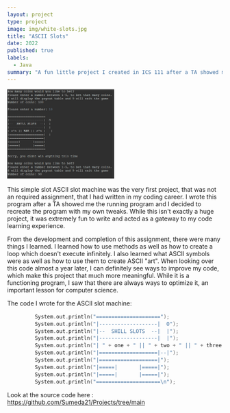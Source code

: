 ```yaml
---
layout: project
type: project
image: img/white-slots.jpg
title: "ASCII Slots"
date: 2022
published: true
labels:
  - Java
summary: "A fun little project I created in ICS 111 after a TA showed me the running program."
---
```


  <img width="250px" src="../img/Screenshot 2023-08-31 152833.png" alt="Slots program running" >


This simple slot ASCII slot machine was the very first project, that was not an required assignment, that I had written in my coding career. I wrote this program after a TA showed me the running program and I decided to recreate the program with my own tweaks. While this isn't exactly a huge project, it was extremely fun to write and acted as a gateway to my code learning experience. 

From the development and completion of this assignment, there were many things I learned. I learned how to use methods as well as how to create a loop which doesn't execute infinitely. I also learned what ASCII symbols were as well as how to use them to create ASCII "art". When looking over this code almost a year later, I can definitely see ways to improve my code, which make this project that much more meaningful. While it is a functioning program, I saw that there are always ways to optimize it, an important lesson for computer science.

The code I wrote for the ASCII slot machine:

```cpp
         System.out.println("=====================");                         //Print statement to draw slots with the symbols
         System.out.println("|-------------------|  O");
         System.out.println("|--  SHILL SLOTS  --|  |");
         System.out.println("|-------------------|  |");
         System.out.println("| " + one + " || " + two + " || " + three +" |   |" );
         System.out.println("|===================|--|");
         System.out.println("|===================|");
         System.out.println("|=====|       |=====|");
         System.out.println("|=====|       |=====|"); 
         System.out.println("=====================\n");
```

Look at the source code here : https://github.com/Sumeda21/Projects/tree/main
